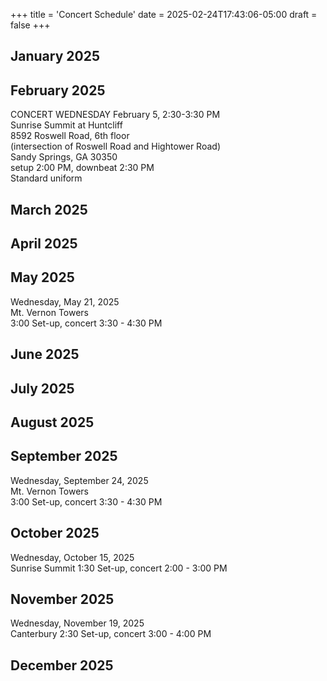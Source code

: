+++
title = 'Concert Schedule'
date = 2025-02-24T17:43:06-05:00
draft = false
+++





## January 2025

## February 2025

CONCERT WEDNESDAY February 5, 2:30-3:30 PM  
Sunrise Summit at Huntcliff  
8592 Roswell Road, 6th floor  
(intersection of Roswell Road and Hightower Road)  
Sandy Springs, GA 30350  
setup 2:00 PM, downbeat 2:30 PM  
Standard uniform  

## March 2025

## April 2025

## May 2025
Wednesday, May 21, 2025  
Mt. Vernon Towers  
3:00 Set-up, concert 3:30 - 4:30 PM  

## June 2025

## July 2025

## August 2025

## September 2025
Wednesday, September 24, 2025  
Mt. Vernon Towers  
3:00 Set-up, concert 3:30 - 4:30 PM  

## October 2025
Wednesday, October 15, 2025  
Sunrise Summit
1:30 Set-up, concert 2:00 - 3:00 PM   

## November 2025
Wednesday, November 19, 2025  
Canterbury
2:30 Set-up, concert 3:00 - 4:00 PM  

## December 2025